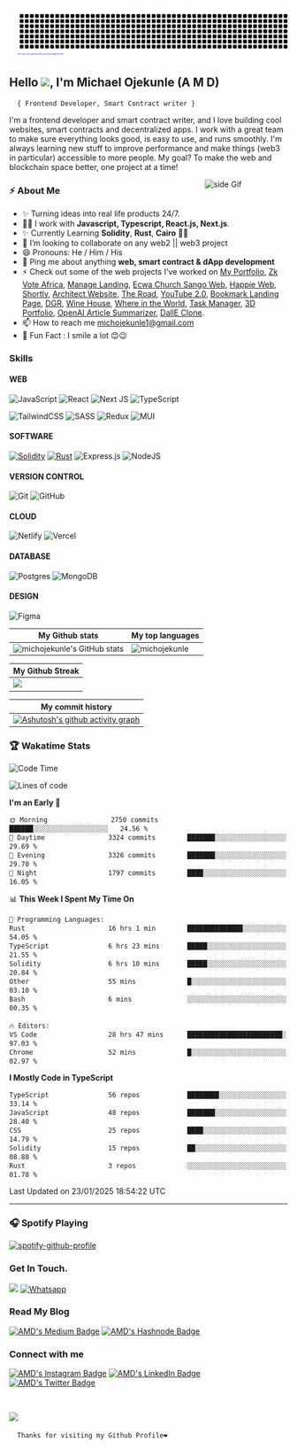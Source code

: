 <img src='/gitartwork.svg' alt='gitartwork'/>

## <h2>Hello <img src="https://raw.githubusercontent.com/MartinHeinz/MartinHeinz/master/wave.gif" width="30px">, I'm Michael Ojekunle <span>(A M D)</span></h2>
      { Frontend Developer, Smart Contract writer }
<p>
I'm a frontend developer and smart contract writer, and I love building cool websites, smart contracts and decentralized apps. I work with a great team to make sure everything looks good, is easy to use, and runs smoothly. I'm always learning new stuff to improve performance and make things (web3 in particular) accessible to more people. My goal? To make the web and blockchain space better, one project at a time!
</p> 

<a href=""><img src="https://media3.giphy.com/media/ZEB6yFbLnhyQf7g3hn/giphy.gif" alt="side Gif" align="right" width="150" height="auto"/></a>

<h3>⚡️ About Me</h3>
<ul>
  <li>✨ Turning ideas into real life products 24/7. </li>
  <li>👨‍💻 I work with <strong>Javascript, Typescript, React.js, Next.js</strong>.</li>
  <li>✨ Currently Learning <strong>Solidity</strong>, <strong>Rust</strong>, <strong>Cairo</strong> 🤩🤩</li>
  <li>👯 I’m looking to collaborate on any web2 || web3 project</li>
  <li>😄 Pronouns: He / Him / His </li>
  <li>💬 Ping me about anything <strong>web, smart contract & dApp development</strong></li>
  <li>⚡ Check out some of the web projects I've worked on <a href="https://midev.vercel.app/">My Portfolio</a>, <a href="https://zk-vote-africa.on-fleek.app/">Zk Vote Africa</a>, <a href="https://manage-two-lime.vercel.app/">Manage Landing</a>, <a href="https://ecsw.vercel.app/">Ecwa Church Sango Web</a>, <a href='https://happie-web.vercel.app'>Happie Web</a>, <a href="https://shtly.netlify.app">Shortly</a>, <a href="https://architect-website-nine.vercel.app/">Architect Website</a>, <a href="https://the-road-delta.vercel.app/">The Road</a>, <a href="https://ytc-2.netlify.app/">YouTube 2.0</a>, <a href="https://bookmark-landing-page-amd.netlify.app/">Bookmark Landing Page</a>, <a href="https://d-g-r.netlify.app/">DGR</a>, <a href="https://wnh.netlify.app/">Wine House</a>, <a href="https://wiit-w.netlify.app/">Where in the World</a>, <a href="https://task-manager-amd.netlify.app/">Task Manager</a>, <a href="https://amdev.vercel.app">3D Portfolio</a>, <a href="https://sum-z.netlify.app">OpenAI Article Summarizer</a>, <a href="https://dall-e-clone-iota.vercel.app">DallE Clone</a>.</li>
  <li>📫 How to reach me <a href="mailto:michojekunle1@gmail.com">michojekunle1@gmail.com </a></li>
  <li>🎉 Fun Fact : I smile a lot 😊😉</li>
</ul>

<h3>Skills</h3>

#### WEB
![JavaScript](https://img.shields.io/badge/javascript-%23323330.svg?style=for-the-badge&logo=javascript&logoColor=%23F7DF1E)
![React](https://img.shields.io/badge/react-%2320232a.svg?style=for-the-badge&logo=react&logoColor=%2361DAFB)
![Next JS](https://img.shields.io/badge/Next-black?style=for-the-badge&logo=next.js&logoColor=white) 
![TypeScript](https://img.shields.io/badge/typescript-%23007ACC.svg?style=for-the-badge&logo=typescript&logoColor=white)

![TailwindCSS](https://img.shields.io/badge/tailwindcss-%2338B2AC.svg?style=for-the-badge&logo=tailwind-css&logoColor=white)
![SASS](https://img.shields.io/badge/SASS-hotpink.svg?style=for-the-badge&logo=SASS&logoColor=white)
![Redux](https://img.shields.io/badge/redux-%23593d88.svg?style=for-the-badge&logo=redux&logoColor=white)
![MUI](https://img.shields.io/badge/MUI-%230081CB.svg?style=for-the-badge&logo=mui&logoColor=white)

#### SOFTWARE

[![Solidity](https://img.shields.io/badge/Solidity-363636?style=for-the-badge&logo=solidity&logoColor=fff)](#)
[![Rust](https://img.shields.io/badge/Rust-%23000000.svg?style=for-the-badge&e&logo=rust&logoColor=white)](#)
![Express.js](https://img.shields.io/badge/express.js-%23404d59.svg?style=for-the-badge&logo=express&logoColor=%2361DAFB)
![NodeJS](https://img.shields.io/badge/node.js-6DA55F?style=for-the-badge&logo=node.js&logoColor=white)

#### VERSION CONTROL

![Git](https://img.shields.io/badge/git-%23F05033.svg?style=for-the-badge&logo=git&logoColor=white)
![GitHub](https://img.shields.io/badge/github-%23121011.svg?style=for-the-badge&logo=github&logoColor=white)

#### CLOUD

![Netlify](https://img.shields.io/badge/netlify-%23000000.svg?style=for-the-badge&logo=netlify&logoColor=#00C7B7)
![Vercel](https://img.shields.io/badge/vercel-%23000000.svg?style=for-the-badge&logo=vercel&logoColor=white)

#### DATABASE

![Postgres](https://img.shields.io/badge/postgres-%23316192.svg?style=for-the-badge&logo=postgresql&logoColor=white)
![MongoDB](https://img.shields.io/badge/MongoDB-%234ea94b.svg?style=for-the-badge&logo=mongodb&logoColor=white)

#### DESIGN

![Figma](https://img.shields.io/badge/figma-%23F24E1E.svg?style=for-the-badge&logo=figma&logoColor=white)

| My Github stats | My top languages |
|---|---|
| <img src="https://github-readme-stats.vercel.app/api?username=michojekunle&show_icons=true&hide=&count_private=true&title_color=f97316&text_color=14b8a6&icon_color=22c55e&bg_color=181824&hide_border=true&show_icons=true" alt="michojekunle's GitHub stats" /> | <img src="https://github-readme-stats.vercel.app/api/top-langs?username=michojekunle&title_color=f97316&text_color=14b8a6&icon_color=22c55e&bg_color=181824&hide_border=true&show_icons=true&locale=en&layout=compact" alt="michojekunle" /> | 

| My Github Streak |
|---|
|<a href="http://www.github.com/michojekunle"><img src="https://github-readme-streak-stats.herokuapp.com/?user=michojekunle&stroke=14b8a6&background=181824&ring=f97316&fire=f97316&currStreakNum=14b8a6&currStreakLabel=f97316&sideNums=14b8a6&sideLabels=14b8a6&dates=14b8a6&hide_border=true" /></a> |

| My commit history |
|---|
|[![Ashutosh's github activity graph](https://github-readme-activity-graph.vercel.app/graph?username=michojekunle&bg_color=181824&color=ffffff&line=14b8a6&point=ffffff&area=true&hide_border=true)](https://github.com/ashutosh00710/github-readme-activity-graph) |


### 🏆 Wakatime Stats
<!--START_SECTION:waka-->
![Code Time](http://img.shields.io/badge/Code%20Time-2%2C608%20hrs%2018%20mins-blue)

![Lines of code](https://img.shields.io/badge/From%20Hello%20World%20I%27ve%20Written-41.3%20million%20lines%20of%20code-blue)

**I'm an Early 🐤** 

```text
🌞 Morning                2750 commits        ██████░░░░░░░░░░░░░░░░░░░   24.56 % 
🌆 Daytime                3324 commits        ███████░░░░░░░░░░░░░░░░░░   29.69 % 
🌃 Evening                3326 commits        ███████░░░░░░░░░░░░░░░░░░   29.70 % 
🌙 Night                  1797 commits        ████░░░░░░░░░░░░░░░░░░░░░   16.05 % 
```


📊 **This Week I Spent My Time On** 

```text
💬 Programming Languages: 
Rust                     16 hrs 1 min        ██████████████░░░░░░░░░░░   54.05 % 
TypeScript               6 hrs 23 mins       █████░░░░░░░░░░░░░░░░░░░░   21.55 % 
Solidity                 6 hrs 10 mins       █████░░░░░░░░░░░░░░░░░░░░   20.84 % 
Other                    55 mins             █░░░░░░░░░░░░░░░░░░░░░░░░   03.10 % 
Bash                     6 mins              ░░░░░░░░░░░░░░░░░░░░░░░░░   00.35 % 

🔥 Editors: 
VS Code                  28 hrs 47 mins      ████████████████████████░   97.03 % 
Chrome                   52 mins             █░░░░░░░░░░░░░░░░░░░░░░░░   02.97 % 
```

**I Mostly Code in TypeScript** 

```text
TypeScript               56 repos            ████████░░░░░░░░░░░░░░░░░   33.14 % 
JavaScript               48 repos            ███████░░░░░░░░░░░░░░░░░░   28.40 % 
CSS                      25 repos            ████░░░░░░░░░░░░░░░░░░░░░   14.79 % 
Solidity                 15 repos            ██░░░░░░░░░░░░░░░░░░░░░░░   08.88 % 
Rust                     3 repos             ░░░░░░░░░░░░░░░░░░░░░░░░░   01.78 % 
```




 Last Updated on 23/01/2025 18:54:22 UTC
<!--END_SECTION:waka-->


---
### 🎧 Spotify Playing
[![spotify-github-profile](https://spotify-github-profile.vercel.app/api/view?uid=31axc4g4psu2sxbqm2wrbv5jdmf4&cover_image=true&theme=novatorem&show_offline=false&background_color=121212&interchange=true&bar_color=53b14f&bar_color_cover=false)](https://github.com/kittinan/spotify-github-profile)


### Get In Touch.  
<a href="mailto:michojekunle1@gmail.com"><img src="https://img.shields.io/badge/Gmail-D14836?style=for-the-badge&logo=gmail&logoColor=white"/></a>
<a href="https://wa.me/2349045156850?text=Hello%20I'm"><img src="https://img.shields.io/badge/WhatsApp-25D366?style=for-the-badge&logo=whatsapp&logoColor=white" alt="Whatsapp"/></a>

### Read My Blog
<a href="https://devvmichael.medium.com/" target="_blank"><img src="https://img.shields.io/badge/Medium-black?style=for-the-badge&logo=medium&logoColor=white" alt="AMD's Medium Badge"></a>
<a href="https://hashnode.com/@midev" target="_blank"><img src="https://img.shields.io/badge/Hashnode-2962FF?style=for-the-badge&logo=hashnode&logoColor=white" alt="AMD's Hashnode Badge"></a>

<h3>Connect with me</h3>
<p>
<a href="https://instagram.com/amdevvvvv" target="_blank"><img src="https://img.shields.io/badge/Instagram-E4405F?style=for-the-badge&logo=instagram&logoColor=white" alt="AMD's Instagram Badge"></a>
<a href="https://www.linkedin.com/in/michael-ojekunle" target="_blank"><img src="https://img.shields.io/badge/-Michael%20Ojekunle%20-blue?style=for-the-badge&amp;labelColor=blue&amp;logo=LinkedIn&amp;link=www.linkedin.com/in/adeoluwa-agbakosi-687023219" alt="AMD's LinkedIn Badge"></a>
<a href="https://twitter.com/devvmichael" target="_blank"><img src="https://img.shields.io/badge/-AMD%20-blue?style=for-the-badge&amp;labelColor=white&amp;logo=Twitter&amp;link=www.linkedin.com/in/adeoluwa-agbakosi-687023219" alt="AMD's Twitter Badge"></a>
</p>
<br/>

[![](https://komarev.com/ghpvc/?username=michojekunle&color=14b8a6&label=Profile%20Views)](https://github.com/michojekunle/michojekunle)<br/>
     
     
      Thanks for visiting my Github Profile❤️
